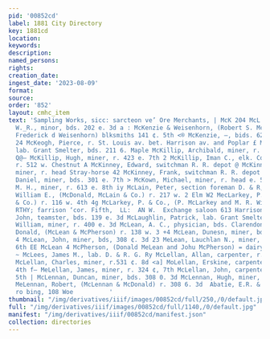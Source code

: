 ```yaml
---
pid: '00852cd'
label: 1881 City Directory
key: 1881cd
location: 
keywords: 
description: 
named_persons: 
rights: 
creation_date: 
ingest_date: '2023-08-09'
format: 
source: 
order: '852'
layout: cmhc_item
text: 'Sampling Works, sicc: sarcteon ve’ Ore Merchants, | McK 204 McL  McKenzie,
  W._R., minor, bds. 202 e. 3d a : McKenzie & Weisenhorn, (Robert S. McKenzie and
  Frederick d Weisenhorn) blksmiths 141 ¢. 5th <® McKenzie, —, bids. 628 w. Chestnut
  24 McKeogh, Pierce, r. St. Louis av. bet. Harrison av. and Poplar £ McKiddie, George,
  lab. Grant Smelter, bds. 211 6. Maple McKillip, Archibald, miner, r. 423 e. 7th
  Q@— McKillip, Hugh, miner, r. 423 e. 7th 2 McKillip, Iman C., elk. Copeland & Son,
  r. 512 w. Chestnut A McKinney, Edward, switchman R. R. depot @ McKinney, Edward,
  miner, r. head Stray-horse 42 McKinney, Frank, switchman R. R. depot 54 McKissick,
  Daniel, miner, bds. 301 e. 7th > McKown, Michael, miner, r. head e. 5th 2 McLachlin,
  M. H., miner, r. 613 e. 8th iy McLain, Peter, section foreman D. & R, G. Ry McLain,
  William E., (McDonald, McLain & Co.) r. 217 w. 2 Elm W2 MecLarkey, P., (P. McLarkey
  & Co.) r. 116 w. 4th 4g McLarkey, P. & Co., (P. McLarkey and M. R. Williams) Court     ’     Mi
  RTHY; farrison ‘cor. Fifth,  LL:  AN W.  Exchange saloon 613 Harrison av 7, McLaughlin,
  John, teamster, bds. 139 e. 3d McLaughlin, Patrick, lab. Grant Smelter %? McLaughlin,
  William, miner, r. 400 e. 3d McLean, A. C., physician, bds. Clarendon Hotel Mel.ean,
  Donald, (McLean & McPherson) r. 138 w. 3 +4 McLean, Dunesn, miner, bds. 308 e. 3d
  4 McLean, John, miner, bds, 308 ¢. 3d 23 MeLean, Lauchlan N., miner, r. 816 oe.
  6th EE McLean 4 McPherson, (Donald MeLean and Johu McPherson) = dairy 138 w. 3d
  ~ McLees, James M., lab. D. & R. G. Ry McLellan, Allan, carpenter, r. 419 e. 5th
  McLellan, Charles, miner, r.531 ¢. 8d <a] MoLellan, Erskine, carpenter, r. 608 ¢.
  4th f— MeLellan, James, miner, r. 324 ¢, 7th McLellan, John, carpenter, r. 419.
  5th | McLennan, Duncan, miner, bds. 308 0. 3d McLennan, Hugh, miner, r. 308 e. 34
  MeLennan, Robert, (McLennan & McDonald) r. 308 6. 3d  Abatie, E.R. & G0,,“iertment''
  ro bing, 108 Woe          '
thumbnail: "/img/derivatives/iiif/images/00852cd/full/250,/0/default.jpg"
full: "/img/derivatives/iiif/images/00852cd/full/1140,/0/default.jpg"
manifest: "/img/derivatives/iiif/00852cd/manifest.json"
collection: directories
---
```

